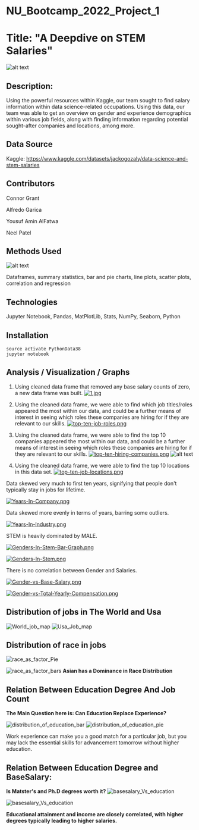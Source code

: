 # NU_Bootcamp_2022_Project_1

# Title: "A Deepdive on STEM Salaries"
![alt text](https://github.com/nealp1910/NU_Bootcamp_2022_Project_1/blob/main/Data-Science-1.jpg)
## **Description:**
Using the powerful resources within Kaggle, our team sought to find salary information within data science-related occupations. Using this data, our team was able to get an overview on gender and experience demographics within various job fields, along with finding information regarding potential sought-after companies and locations, among more.


## Data Source 
Kaggle: https://www.kaggle.com/datasets/jackogozaly/data-science-and-stem-salaries

## Contributors
Connor Grant

Alfredo Garica

Yousuf Amin AlFatwa

Neel Patel

## Methods Used
![alt text](https://github.com/nealp1910/NU_Bootcamp_2022_Project_1/blob/main/Project_tools.png)

Dataframes, summary statistics, bar and pie charts, line plots, scatter plots, correlation and regression

## Technologies 
Jupyter Notebook, Pandas, MatPlotLib, Stats, NumPy, Seaborn, Python

## Installation
	source activate PythonData38
	jupyter notebook

## Analysis / Visualization / Graphs

1. Using cleaned data frame that removed any base salary counts of zero, a new data frame was built.
[![1.jpg](https://i.postimg.cc/Zqnzt5jc/1.jpg)](https://postimg.cc/8720LD2J)

2. Using the cleaned data frame, we were able to find which job titles/roles appeared the most within our data, and could be a further means of interest in seeing which roles these companies are hiring for if they are relevant to our skills.
[![top-ten-job-roles.png](https://i.postimg.cc/kXv02bps/top-ten-job-roles.png)](https://postimg.cc/BXtYyXsP)

3. Using the cleaned data frame, we were able to find the top 10 companies appeared the most within our data, and could be a further means of interest in seeing which roles these companies are hiring for if they are relevant to our skills.
[![top-ten-hiring-companies.png](https://i.postimg.cc/kXqZP5gb/top-ten-hiring-companies.png)](https://postimg.cc/dDNn8wds)
![alt text](https://github.com/nealp1910/NU_Bootcamp_2022_Project_1/blob/main/output_images/dataset-cover.png)
4. Using the cleaned data frame, we were able to find the top 10 locations in this data set.
[![top-ten-job-locations.png](https://i.postimg.cc/fRbrkgXW/top-ten-job-locations.png)](https://postimg.cc/bsKTBg34)

Data skewed very much to first ten years, signifying that people don't typically stay in jobs for lifetime.

[![Years-In-Company.png](https://i.postimg.cc/3R2LPMM1/Years-In-Company.png)](https://postimg.cc/tZCtxM4n)

Data skewed more evenly in terms of years, barring some outliers.

[![Years-In-Industry.png](https://i.postimg.cc/rschThMk/Years-In-Industry.png)](https://postimg.cc/1nC0cr8C)

STEM is heavily dominated by MALE. 

[![Genders-In-Stem-Bar-Graph.png](https://i.postimg.cc/90pLQGQq/Genders-In-Stem-Bar-Graph.png)](https://postimg.cc/1V8GWV69)

[![Genders-In-Stem.png](https://i.postimg.cc/jdx8kkM6/Genders-In-Stem.png)](https://postimg.cc/pySYmkby)

There is no correlation between Gender and Salaries. 

[![Gender-vs-Base-Salary.png](https://i.postimg.cc/qM1mfXFP/Gender-vs-Base-Salary.png)](https://postimg.cc/6yGVnRtc)

[![Gender-vs-Total-Yearly-Compensation.png](https://i.postimg.cc/Hkj6T8DV/Gender-vs-Total-Yearly-Compensation.png)](https://postimg.cc/SnF6rsKh)

## Distribution of jobs in The World and Usa

![World_job_map](https://github.com/nealp1910/NU_Bootcamp_2022_Project_1/blob/main/output_images/World_job_map.png)
![Usa_Job_map](https://github.com/nealp1910/NU_Bootcamp_2022_Project_1/blob/main/output_images/Usa_Job_map.png)

## Distribution of race in jobs 

![race_as_factor_Pie](https://github.com/nealp1910/NU_Bootcamp_2022_Project_1/blob/main/output_images/race_as_factor_Pie.png)

![race_as_factor_bars](https://github.com/nealp1910/NU_Bootcamp_2022_Project_1/blob/main/output_images/race_as_factor_bars.png)
**Asian has a Dominance in Race Distribution**

## Relation Between Education Degree  And Job Count 
**The Main Question here is: Can Education Replace Experience?**

![distribution_of_education_bar](https://github.com/nealp1910/NU_Bootcamp_2022_Project_1/blob/main/output_images/distribution_of_education_bar.png)
![distribution_of_education_pie](https://github.com/nealp1910/NU_Bootcamp_2022_Project_1/blob/main/output_images/distribution_of_education_pie.png)

Work experience can make you a good match for a particular job, but you may lack the essential skills for advancement tomorrow without higher education.

## Relation Between Education Degree and BaseSalary:

**Is Matster's and Ph.D degrees worth it?**
![basesalary_Vs_education](https://github.com/nealp1910/NU_Bootcamp_2022_Project_1/blob/main/output_images/basesalary_Vs_education.png)


![basesalary_Vs_education](https://github.com/nealp1910/NU_Bootcamp_2022_Project_1/blob/main/output_images/basesalary_Based_on_degrees.png)

**Educational attainment and income are closely correlated, with higher degrees typically leading to higher salaries.**
